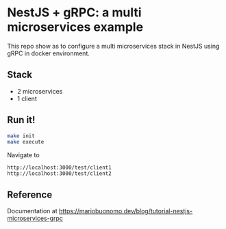 # NestJS + gRPC: a multi microservices example

This repo show as to configure a multi microservices stack in NestJS using gRPC in docker environment.


## Stack
* 2 microservices 
* 1 client

## Run it!
```bash
make init
make execute
```
Navigate to

```
http://localhost:3000/test/client1
http://localhost:3000/test/client2
```

## Reference
Documentation at https://mariobuonomo.dev/blog/tutorial-nestjs-microservices-grpc
